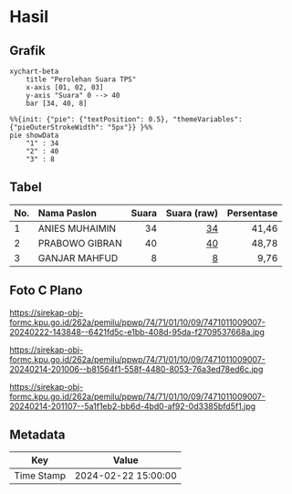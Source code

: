# Hasil

## Grafik

```mermaid
xychart-beta
    title "Perolehan Suara TPS"
    x-axis [01, 02, 03]
    y-axis "Suara" 0 --> 40
    bar [34, 40, 8]
```

```mermaid
%%{init: {"pie": {"textPosition": 0.5}, "themeVariables": {"pieOuterStrokeWidth": "5px"}} }%%
pie showData
    "1" : 34
    "2" : 40
    "3" : 8
```

## Tabel

| No. | Nama Paslon    | Suara | Suara (raw) | Persentase |
|:--- |:-------------- | -----:| -----------:| ----------:|
| 1   | ANIES MUHAIMIN | 34    | [34][p-1]   | 41,46      |
| 2   | PRABOWO GIBRAN | 40    | [40][p-2]   | 48,78      |
| 3   | GANJAR MAHFUD  | 8     | [8][p-3]    | 9,76       |


[p-1]: https://github.com/gigit-pemilu/pemilu-2024-74-sulawesi-tenggara/blob/main/pilpres/hitung-suara/sub/74-sulawesi-tenggara/sub/71-kota-kendari/sub/01-mandonga/sub/1009-alolama/sub/007-tps/sub/paslon-1.txt
[p-2]: https://github.com/gigit-pemilu/pemilu-2024-74-sulawesi-tenggara/blob/main/pilpres/hitung-suara/sub/74-sulawesi-tenggara/sub/71-kota-kendari/sub/01-mandonga/sub/1009-alolama/sub/007-tps/sub/paslon-2.txt
[p-3]: https://github.com/gigit-pemilu/pemilu-2024-74-sulawesi-tenggara/blob/main/pilpres/hitung-suara/sub/74-sulawesi-tenggara/sub/71-kota-kendari/sub/01-mandonga/sub/1009-alolama/sub/007-tps/sub/paslon-3.txt

## Foto C Plano

https://sirekap-obj-formc.kpu.go.id/262a/pemilu/ppwp/74/71/01/10/09/7471011009007-20240222-143848--6421fd5c-e1bb-408d-95da-f2709537668a.jpg

https://sirekap-obj-formc.kpu.go.id/262a/pemilu/ppwp/74/71/01/10/09/7471011009007-20240214-201006--b81564f1-558f-4480-8053-76a3ed78ed6c.jpg

https://sirekap-obj-formc.kpu.go.id/262a/pemilu/ppwp/74/71/01/10/09/7471011009007-20240214-201107--5a1f1eb2-bb6d-4bd0-af92-0d3385bfd5f1.jpg


## Metadata

| Key        | Value               |
| ---------- | ------------------- |
| Time Stamp | 2024-02-22 15:00:00 |



